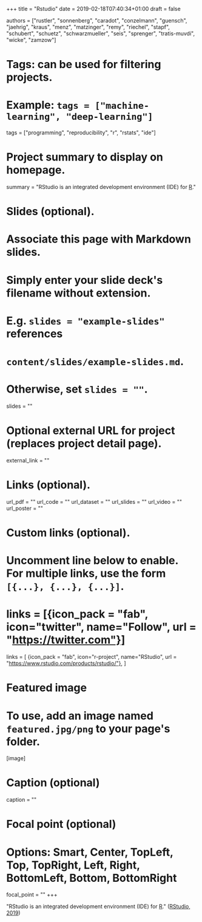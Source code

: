 +++
title = "Rstudio"
date = 2019-02-18T07:40:34+01:00
draft = false

authors = ["rustler", "sonnenberg", "caradot", "conzelmann", "guensch", 
"jaehrig", "kraus", "menz", "matzinger", "remy", "riechel", "stapf", "schubert", 
"schuetz", "schwarzmueller", "seis", "sprenger", "tratis-muvdi", "wicke", "zamzow"]

# Tags: can be used for filtering projects.
# Example: `tags = ["machine-learning", "deep-learning"]`
tags = ["programming", "reproducibility", "r", "rstats", "ide"]

# Project summary to display on homepage.
summary = "RStudio is an integrated development environment (IDE) for [R](../r/)."

# Slides (optional).
#   Associate this page with Markdown slides.
#   Simply enter your slide deck's filename without extension.
#   E.g. `slides = "example-slides"` references 
#   `content/slides/example-slides.md`.
#   Otherwise, set `slides = ""`.
slides = ""

# Optional external URL for project (replaces project detail page).
external_link = ""

# Links (optional).
url_pdf = ""
url_code = ""
url_dataset = ""
url_slides = ""
url_video = ""
url_poster = ""

# Custom links (optional).
#   Uncomment line below to enable. For multiple links, use the form `[{...}, {...}, {...}]`.
# links = [{icon_pack = "fab", icon="twitter", name="Follow", url = "https://twitter.com"}]
links = [
{icon_pack = "fab", icon="r-project", name="RStudio", url = "https://www.rstudio.com/products/rstudio/"},
]

# Featured image
# To use, add an image named `featured.jpg/png` to your page's folder. 
[image]
  # Caption (optional)
  caption = ""

  # Focal point (optional)
  # Options: Smart, Center, TopLeft, Top, TopRight, Left, Right, BottomLeft, Bottom, BottomRight
  focal_point = ""
+++

"RStudio is an integrated development environment (IDE) for [R](../r/)."
([RStudio, 2019](https://www.rstudio.com/products/rstudio/))
